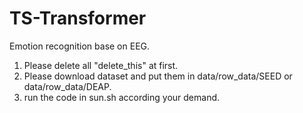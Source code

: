 # TS-Transformer
Emotion recognition base on EEG.


1. Please delete all "delete_this" at first.
2. Please download dataset and put them in data/row_data/SEED or data/row_data/DEAP.
3. run the code in sun.sh according your demand.
